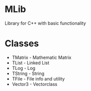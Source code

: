 # MLib
Library for C++ with basic functionality

# Classes
- TMatrix - Mathematic Matrix
- TList   - Linked List
- TLog    - Log
- TString - String
- TFile   - File info and utility
- Vector3 - Vectorclass
